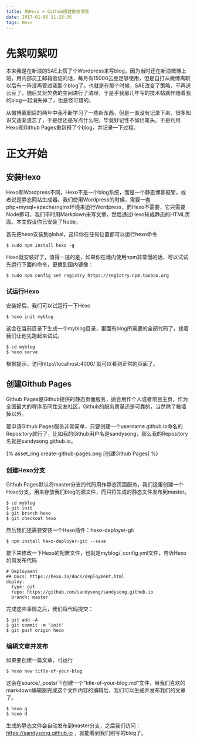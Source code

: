 ```yaml
---
title: 用Hexo + Github搭建静态博客
date: 2017-01-06 11:28:36
tags: Hexo 
---
```


# 先絮叨絮叨
本来我是在新浪的SAE上搭了个Wordpress来写blog，因为当时还在新浪微博上班，用内部员工邮箱验证的话，每月有15000云豆足够使用，但是自打从微博离职以后有一阵没再管过我那个blog了。也就是在那个时候，SAE改变了策略，不再送云豆了，随后又对欠费的空间进行了清理，于是乎我那几年写的技术帖就伴随着我的blog一起消失掉了，也是怪可惜的。

从微博离职后的两年中我不断学习了一些新东西，但是一直没有记录下来，很多知识又逐渐遗忘了，于是想还是写点什么吧，毕竟好记性不如烂笔头。于是利用Hexo和Github Pages重新搭了个blog，并记录一下过程。

# 正文开始
## 安装Hexo
Hexo和Wordpress不同，Hexo不是一个blog系统，而是一个静态博客框架，或者说是静态网站生成器。我们使用Wordpress的时候，需要一套php+mysql+apache/nginx环境来运行Wordpress，而Hexo不需要，它只需要Node即可，我们平时用Markdown来写文章，然后通过Hexo转成静态的HTML页面。本文假设你已安装了Node。

首先把hexo安装到global，这样你在任何位置都可以运行hexo命令

```
$ sudo npm install hexo -g
```

Hexo就安装好了，值得一提的是，如果你在墙内使用npm非常慢的话，可以试试先运行下面的命令，更换到国内镜像：

```
$ sudo npm config set registry https://registry.npm.taobao.org
```

### 试运行Hexo
安装好后，我们可以试运行一下Hexo
```
$ hexo init myblog
```
这会在当前目录下生成一个myblog目录，里面有blog所需要的全部代码了，接着我们让他先跑起来试试。
```
$ cd myblog
$ hexo serve
```
根据提示，访问http://localhost:4000/ 就可以看到正常的页面了。

## 创建Github Pages
Github Pages是Github提供的静态页面服务，适合用作个人或者项目主页，作为全国最大的程序员同性交友社区，Github的服务质量还是可靠的，当然除了被墙掉以外。

要申请Github Pages服务非常简单，只要创建一个username.github.io命名的Repository就行了，比如我的Github用户名是sandysong，那么我的Repository名就是sandysong.github.io。

{% asset_img create-github-pages.png [创建Github Pages] %}

### 创建Hexo分支
Github Pages默认将master分支的代码用作静态页面服务，我们这里创建一个Hexo分支，用来存放我们blog的源文件，而只将生成的静态文件发布到master。
```
$ cd myblog
$ git init
$ git branch hexo
$ git checkout hexo
```
然后我们还需要安装一个Hexo插件：hexo-deployer-git
```
$ npm install hexo-deployer-git --save
```
接下来修改一下Hexo的配置文件，也就是myblog/_config.yml文件，告诉Hexo如何发布代码
```
# Deployment
## Docs: https://hexo.io/docs/deployment.html
deploy:
  type: git
  repo: https://github.com/sandysong/sandysong.github.io
  branch: master
```
完成这些事情之后，我们将代码提交：
```
$ git add -A
$ git commit -m 'init'
$ git push origin hexo
```
### 编辑文章并发布
如果要创建一篇文章，可运行
```
$ hexo new title-of-your-blog
```
这会在source/_posts/下创建一个"title-of-your-blog.md"文件，用我们喜欢的markdown编辑器完成这个文件内容的编辑后，我们可以生成并发布我们的文章了。
```
$ hexo g
$ hexo d
```
生成的静态文件会自动发布到master分支，之后我们访问：https://sandysong.github.io ，就能看到我们刚写的blog了。

